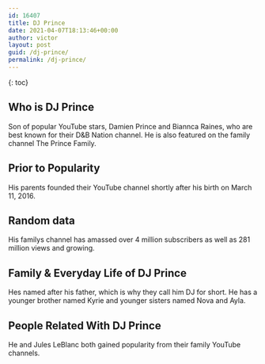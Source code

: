 ```yaml
---
id: 16407
title: DJ Prince
date: 2021-04-07T18:13:46+00:00
author: victor
layout: post
guid: /dj-prince/
permalink: /dj-prince/
---
```



{: toc}


## Who is DJ Prince



Son of popular YouTube stars, Damien Prince and Biannca Raines, who are best known for their D&B Nation channel. He is also featured on the family channel The Prince Family. 

                
                
                
## Prior to Popularity



His parents founded their YouTube channel shortly after his birth on March 11, 2016.

                
                
                
## Random data



His familys channel has amassed over 4 million subscribers as well as 281 million views and growing.

                
                
                
## Family & Everyday Life of DJ Prince



Hes named after his father, which is why they call him DJ for short. He has a younger brother named Kyrie and younger sisters named Nova and Ayla.

                
                
                
## People Related With DJ Prince



He and Jules LeBlanc both gained popularity from their family YouTube channels.

                
              
            
          
          
          
